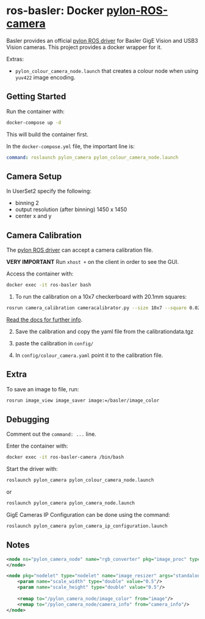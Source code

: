 # ros-basler: Docker [pylon-ROS-camera](https://github.com/basler/pylon-ros-camera)

Basler provides an official [pylon ROS driver](https://github.com/basler/pylon-ros-camera) for Basler GigE Vision and USB3 Vision cameras. This project provides a docker wrapper for it.

Extras:
- `pylon_colour_camera_node.launch` that creates a colour node when using `yuv422` image encoding.

## Getting Started

Run the container with:
```bash
docker-compose up -d
```
This will build the container first.

In the `docker-compose.yml` file, the important line is:
```yaml
command: roslaunch pylon_camera pylon_colour_camera_node.launch
```

## Camera Setup

In UserSet2 specify the following:

- binning 2
- output resolution (after binning) 1450 x 1450
- center x and y

## Camera Calibration

The [pylon ROS driver](https://github.com/basler/pylon-ros-camera) can accept a camera calibration file.

**VERY IMPORTANT** Run `xhost +` on the client in order to see the GUI.

Access the container with:
```bash
docker exec -it ros-basler bash
```

1. To run the calibration on a 10x7 checkerboard with 20.1mm squares:
```bash
rosrun camera_calibration cameracalibrator.py --size 10x7 --square 0.0201 image:=/basler/image_color camera:=/basler
```
[Read the docs for further info](http://wiki.ros.org/camera_calibration).

2. Save the calibration and copy the yaml file from the calibrationdata.tgz

3. paste the calibration in `config/`

4. In `config/colour_camera.yaml` point it to the calibration file.

## Extra

To save an image to file, run:
```bash
rosrun image_view image_saver image:=/basler/image_color
```



## Debugging

Comment out the `command: ...` line.

Enter the container with:
```bash
docker exec -it ros-basler-camera /bin/bash
```

Start the driver with:
```bash
roslaunch pylon_camera pylon_colour_camera_node.launch
```
or
```bash
roslaunch pylon_camera pylon_camera_node.launch
```

GigE Cameras IP Configuration can be done using the command: 
```bash
roslaunch pylon_camera pylon_camera_ip_configuration.launch
```

## Notes



```xml
<node ns="pylon_camera_node" name="rgb_converter" pkg="image_proc" type="image_proc" >
</node>

<node pkg="nodelet" type="nodelet" name="image_resizer" args="standalone image_proc/resize">
    <param name="scale_width" type="double" value="0.5"/>
    <param name="scale_height" type="double" value="0.5"/>
    
    <remap to="/pylon_camera_node/image_color" from="image"/>
    <remap to="/pylon_camera_node/camera_info" from="camera_info"/>
</node>
```